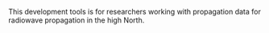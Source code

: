This development tools is for researchers working with propagation data for radiowave propagation in the high North.